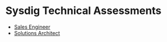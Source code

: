 # Sysdig Technical Assessments

- [Sales Engineer](./SETechAssessment)
- [Solutions Architect](./SATechAssessment)

